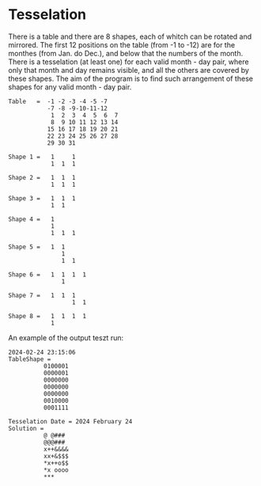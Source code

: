 # Tesselation

There is a table and there are 8 shapes, each of whitch can be rotated and mirrored.
The first 12 positions on the table (from -1 to -12) are for the monthes (from Jan. do Dec.),
and below that the numbers of the month. There is a tesselation (at least one) for each valid
month - day pair, where only that month and day remains visible, and all the others are covered
by these shapes. The aim of the program is to find such arrangement of these shapes for any valid
month - day pair.
```
Table   =  -1 -2 -3 -4 -5 -7
           -7 -8 -9-10-11-12
            1  2  3  4  5  6  7
            8  9 10 11 12 13 14
           15 16 17 18 19 20 21
           22 23 24 25 26 27 28
           29 30 31
```
```
Shape 1 =   1     1
            1  1  1
```
```
Shape 2 =   1  1  1
            1  1  1
```
```
Shape 3 =   1  1  1
            1  1
```
```
Shape 4 =   1
            1
            1  1  1
```
```
Shape 5 =   1  1
               1
               1  1
```
```
Shape 6 =   1  1  1  1
               1
```
```
Shape 7 =   1  1  1
                  1  1
```
```
Shape 8 =   1  1  1  1
            1
```
An example of the output teszt run:
```
2024-02-24 23:15:06
TableShape =
          0100001
          0000001
          0000000
          0000000
          0000000
          0010000
          0001111

Tesselation Date = 2024 February 24
Solution =
          @ @###
          @@@###
          x++&&&&
          xx+&$$$
          *x++o$$
          *x oooo
          ***
```

